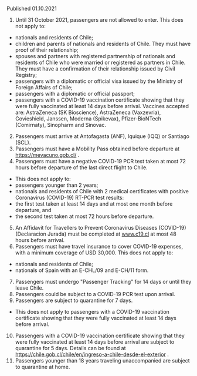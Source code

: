 Published 01.10.2021
1. Until 31 October 2021, passengers are not allowed to enter.
This does not apply to:
- nationals and residents of Chile;
- children and parents of nationals and residents of Chile. They must have proof of their relationship;
- spouses and partners with registered partnership of nationals and residents of Chile who were married or registered as partners in Chile. They must have a confirmation of their relationship issued by Civil Registry;
- passengers with a diplomatic or official visa issued by the Ministry of Foreign Affairs of Chile;
- passengers with a diplomatic or official passport;
- passengers with a COVID-19 vaccination certificate showing that they were fully vaccinated at least 14 days before arrival. Vaccines accepted are: AstraZeneca (SK Bioscience), AstraZeneca (Vaxzevria), Covieshield, Janssen, Moderna (Spikevax), Pfizer-BioNTech (Comirnaty), Sinopharm and Sinovac.
2. Passengers must arrive at Antofagasta (ANF), Iquique (IQQ) or Santiago (SCL).
3. Passengers must have a Mobility Pass obtained before departure at <a href="https://mevacuno.gob.cl/">https://mevacuno.gob.cl/</a> .
4. Passengers must have a negative COVID-19 PCR test taken at most 72 hours before departure of the last direct flight to Chile.
- This does not apply to:
- passengers younger than 2 years;
- nationals and residents of Chile with 2 medical certificates with positive Coronavirus (COVID-19) RT-PCR test results:
- the first test taken at least 14 days and at most one month before departure, and
- the second test taken at most 72 hours before departure.
5. An Affidavit for Travellers to Prevent Coronavirus Diseases (COVID-19) (Declaracion Jurada) must be completed at <a href="http://www.c19.cl">www.c19.cl</a> at most 48 hours before arrival.
6. Passengers must have travel insurance to cover COVID-19 expenses, with a minimum coverage of USD 30,000.
This does not apply to:
- nationals and residents of Chile;
- nationals of Spain with an E-CHL/09 and E-CH/11 form.
7. Passengers must undergo "Passenger Tracking" for 14 days or until they leave Chile.
8. Passengers could be subject to a COVID-19 PCR test upon arrival.
9. Passengers are subject to quarantine for 7 days.
- This does not apply to passengers with a COVID-19 vaccination certificate showing that they were fully vaccinated at least 14 days before arrival.
10. Passengers with a COVID-19 vaccination certificate showing that they were fully vaccinated at least 14 days before arrival are subject to quarantine for 5 days. Details can be found at <a href="https://chile.gob.cl/chile/en/ingreso-a-chile-desde-el-exterior">https://chile.gob.cl/chile/en/ingreso-a-chile-desde-el-exterior</a> .
11. Passengers younger than 18 years traveling unaccompanied are subject to quarantine at home.